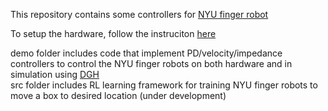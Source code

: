 This repository contains some controllers for [NYU finger robot](https://github.com/open-dynamic-robot-initiative/robot_properties_nyu_finger)

To setup the hardware, follow the instruciton [here](https://github.com/machines-in-motion/machines-in-motion.github.io/wiki/nyu_finger_hardware)

demo folder includes code that implement PD/velocity/impedance controllers to control the NYU finger robots on both hardware and in simulation using [DGH](https://github.com/machines-in-motion/dynamic_graph_head)\
src folder includes RL learning framework for training NYU finger robots to move a box to desired location (under development)
